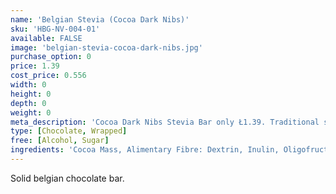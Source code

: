 ```yaml
---
name: 'Belgian Stevia (Cocoa Dark Nibs)'
sku: 'HBG-NV-004-01'
available: FALSE
image: 'belgian-stevia-cocoa-dark-nibs.jpg'
purchase_option: 0
price: 1.39
cost_price: 0.556
width: 0
height: 0
depth: 0
weight: 0
meta_description: 'Cocoa Dark Nibs Stevia Bar only Ł1.39. Traditional sweets and more at Humbugs Confectionery Store. Specialists in satisfying your sweet tooth!'
type: [Chocolate, Wrapped]
free: [Alcohol, Sugar]
ingredients: 'Cocoa Mass, Alimentary Fibre: Dextrin, Inulin, Oligofructose.  Sweeteners: Erythritol, Steviol Glycosides. Cocoa Butter, Roasted Cocoa Bean Kernels, Soya Lecithin, Natural Flavourings. Cocoa Solids: 55%. Factory Processes: Milk, Soya & Nuts. Contains naturally occurring sugars.'
---
```

Solid belgian chocolate bar.